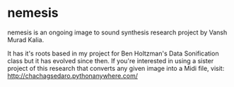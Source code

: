 # nemesis
nemesis is an ongoing image to sound synthesis research project by Vansh Murad Kalia.

It has it's roots based in my project for Ben Holtzman's Data Sonification class but it has evolved since then. If you're interested in using a sister project of this research that converts any given image into a Midi file, visit: http://chachagsedaro.pythonanywhere.com/
